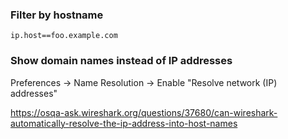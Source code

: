 ### Filter by hostname

```
ip.host==foo.example.com
```


### Show domain names instead of IP addresses

Preferences -> Name Resolution -> Enable "Resolve network (IP) addresses"

https://osqa-ask.wireshark.org/questions/37680/can-wireshark-automatically-resolve-the-ip-address-into-host-names